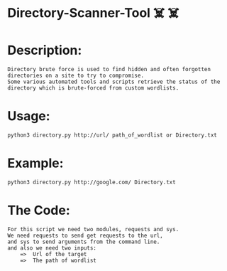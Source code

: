# Directory-Scanner-Tool ☠️ ☠️ 

# Description:
    Directory brute force is used to find hidden and often forgotten directories on a site to try to compromise. 
    Some various automated tools and scripts retrieve the status of the directory which is brute-forced from custom wordlists.

# Usage:
    python3 directory.py http://url/ path_of_wordlist or Directory.txt
# Example:
    python3 directory.py http://google.com/ Directory.txt

# The Code:
    For this script we need two modules, requests and sys.
    We need requests to send get requests to the url, 
    and sys to send arguments from the command line.
    and also we need two inputs:
        =>  Url of the target
        =>  The path of wordlist



